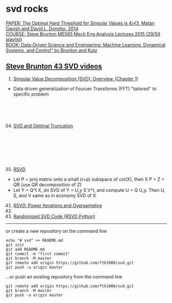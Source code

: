 # svd rocks
[PAPER: The Optimal Hard Threshold for Singular Values is 4/√3, Matan Gavish and David L. Donoho, 2014](https://arxiv.org/pdf/1305.5870.pdf)<br>
[COURSE: Steve Brunton ME565 Mech Eng Analysis Lectures 2015  (29/59 playlist)](https://www.youtube.com/watch?v=c15oQQFRt0Y&list=PLMrJAkhIeNNR2W2sPWsYxfrxcASrUt_9j)<br>
[BOOK: Data-Driven Science and Engineering: Machine Learning, Dynamical Systems, and Control"  by Brunton and Kutz](http://databookuw.com/databook.pdf)<br>

## [Steve Brunton 43 SVD videos](https://www.youtube.com/watch?v=gXbThCXjZFM&list=PLMrJAkhIeNNSVjnsviglFoY2nXildDCcv)

1. [Singular Value Decomposition (SVD): Overview.  (Chapter 1)](https://www.youtube.com/watch?v=gXbThCXjZFM)<br>
  - Data driven generalization of Fouruer Transforms (FFT) "tailored" to specific problem
[]()<br>  
[]()<br>  
[]()<br>  
34. [SVD and Optimal Truncation](https://www.youtube.com/watch?v=9vJDjkx825k)<br>
[]()<br>  
[]()<br>  
[]()<br>  
[]()<br>  
40. [RSVD](https://www.youtube.com/watch?v=fJ2EyvR85ro&list=PLMrJAkhIeNNSVjnsviglFoY2nXildDCcv&index=40)<br>
  - Let  P = proj matrix onto a small (r+p) subspace of col(X), then X  P = Z = QR (use QR decomposition of Z)
  - Let  Y = Q^t X,   do SVD of Y = U_y S V^t, and compute U = Q U_y. Then U, S, and V same as in  economy SVD of X
41. [RSVD: Power Iterations and Oversampling](https://www.youtube.com/watch?v=UXXMbpLI7AM&list=PLMrJAkhIeNNSVjnsviglFoY2nXildDCcv&index=41)<br>
42. []()<br>
43. [Randomized SVD Code (RSVD Python)](https://www.youtube.com/watch?v=vDSi271vUWk&list=PLMrJAkhIeNNSVjnsviglFoY2nXildDCcv&index=43)<br>
 

---------------------------------------------------

or create a new repository on the command line

    echo "# svd" >> README.md
    git init
    git add README.md
    git commit -m "first commit"
    git branch -M master
    git remote add origin https://github.com/ftk1000/svd.git
    git push -u origin master
                
…or push an existing repository from the command line

    git remote add origin https://github.com/ftk1000/svd.git
    git branch -M master
    git push -u origin master
    
